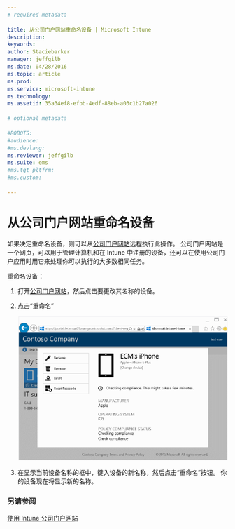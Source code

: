 ```yaml
---
# required metadata

title: 从公司门户网站重命名设备 | Microsoft Intune
description:
keywords:
author: Staciebarker
manager: jeffgilb
ms.date: 04/28/2016
ms.topic: article
ms.prod:
ms.service: microsoft-intune
ms.technology:
ms.assetid: 35a34ef8-efbb-4edf-88eb-a03c1b27a026

# optional metadata

#ROBOTS:
#audience:
#ms.devlang:
ms.reviewer: jeffgilb
ms.suite: ems
#ms.tgt_pltfrm:
#ms.custom:

---
```



# 从公司门户网站重命名设备

如果决定重命名设备，则可以从[公司门户网站](http://portal.manage.microsoft.com)远程执行此操作。 公司门户网站是一个网页，可以用于管理计算机和在 Intune 中注册的设备，还可以在使用公司门户应用时用它来处理你可以执行的大多数相同任务。

重命名设备：

1.  打开[公司门户网站](http://portal.manage.microsoft.com)，然后点击要更改其名称的设备。

2.  点击“重命名”

    ![重命名设备](./media/iwp-1-tap-reset-passcode.png)

3.  在显示当前设备名称的框中，键入设备的新名称，然后点击“重命名”按钮。 你的设备现在将显示新的名称。

### 另请参阅
[使用 Intune 公司门户网站](using-the-intune-company-portal-website.md)

<!--HONumber=May16_HO2-->


